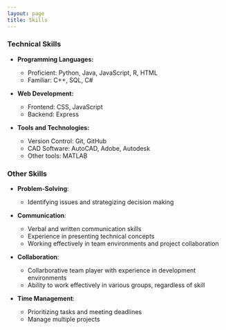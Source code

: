 ```yaml
---
layout: page
title: Skills
---
```



### Technical Skills

- **Programming Languages:**
    - Proficient: Python, Java, JavaScript, R, HTML
    - Familiar: C++, SQL, C#
 
- **Web Development:**
  - Frontend: CSS, JavaScript
  - Backend: Express
 
- **Tools and Technologies:**
  - Version Control: Git, GitHub
  - CAD Software: AutoCAD, Adobe, Autodesk
  - Other tools: MATLAB
 
### Other Skills

- **Problem-Solving**:
  - Identifying issues and strategizing decision making
 
- **Communication**:
  - Verbal and written communication skills
  - Experience in presenting technical concepts
  - Working effectively in team environments and project collaboration
 
- **Collaboration**:
  - Collarborative team player with experience in development environments
  - Ability to work effectively in various groups, regardless of skill
 
- **Time Management**:
  - Prioritizing tasks and meeting deadlines
  - Manage multiple projects
 
  

